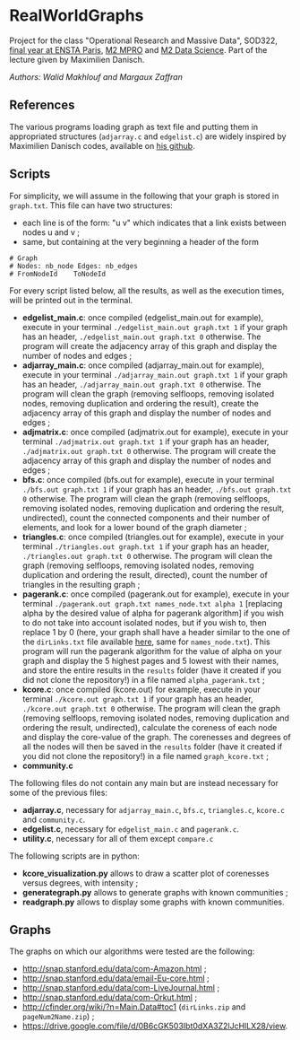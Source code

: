 # RealWorldGraphs

Project for the class "Operational Research and Massive Data", SOD322, [final year  at ENSTA Paris](https://perso.ensta-paris.fr/~pcarpent/SOD/), [M2 MPRO](https://uma.ensta-paris.fr/mpro/) and [M2 Data Science](https://datascience-x-master-paris-saclay.fr/). Part of the lecture given by Maximilien Danisch.

_Authors: Walid Makhlouf and Margaux Zaffran_

## References

The various programs loading graph as text file and putting them in appropriated structures (```adjarray.c``` and ```edgelist.c```) are widely inspired by Maximilien Danisch codes, available on [his github](https://github.com/maxdan94/LoadGraph).

## Scripts

For simplicity, we will assume in the following that your graph is stored in ```graph.txt```. This file can have two structures:
- each line is of the form: "u v" which indicates that a link exists between nodes u and v ;
- same, but containing at the very beginning a header of the form
```# Undirected graph: ../graph.txt
# Graph
# Nodes: nb_node Edges: nb_edges
# FromNodeId	ToNodeId
```

For every script listed below, all the results, as well as the execution times, will be printed out in the terminal.

- **edgelist_main.c**: once compiled (edgelist_main.out for example), execute in your terminal ```./edgelist_main.out graph.txt 1``` if your graph has an header, ```./edgelist_main.out graph.txt 0``` otherwise. The program will create the adjacency array of this graph and display the number of nodes and edges ;
- **adjarray_main.c**: once compiled (adjarray_main.out for example), execute in your terminal ```./adjarray_main.out graph.txt 1``` if your graph has an header, ```./adjarray_main.out graph.txt 0``` otherwise. The program will clean the graph (removing selfloops, removing isolated nodes, removing duplication and ordering the result), create the adjacency array of this graph and display the number of nodes and edges ;
- **adjmatrix.c**: once compiled (adjmatrix.out for example), execute in your terminal ```./adjmatrix.out graph.txt 1``` if your graph has an header, ```./adjmatrix.out graph.txt 0``` otherwise. The program will create the adjacency array of this graph and display the number of nodes and edges ;
- **bfs.c**: once compiled (bfs.out for example), execute in your terminal ```./bfs.out graph.txt 1``` if your graph has an header, ```./bfs.out graph.txt 0``` otherwise. The program will clean the graph (removing selfloops, removing isolated nodes, removing duplication and ordering the result, undirected), count the connected components and their number of elements, and look for a lower bound of the graph diameter ;
- **triangles.c**: once compiled (triangles.out for example), execute in your terminal ```./triangles.out graph.txt 1``` if your graph has an header, ```./triangles.out graph.txt 0``` otherwise. The program will clean the graph (removing selfloops, removing isolated nodes, removing duplication and ordering the result, directed), count the number of triangles in the resulting graph ;
- **pagerank.c**: once compiled (pagerank.out for example), execute in your terminal ```./pagerank.out graph.txt names_node.txt alpha 1``` [replacing alpha by the desired value of alpha for pagerank algorithm] if you wish to do not take into account isolated nodes, but if you wish to, then replace 1 by 0 (here, your graph shall have a header similar to the one of the ```dirLinks.txt``` file available [here](http://cfinder.org/wiki/?n=Main.Data#toc1 ), same for ```names_node.txt```). This program will run the pagerank algorithm for the value of alpha on your graph and display the 5 highest pages and 5 lowest with their names, and store the entire results in the ```results``` folder (have it created if you did not clone the repository!) in a file named ```alpha_pagerank.txt``` ;
- **kcore.c**: once compiled (kcore.out) for example, execute in your terminal ```./kcore.out graph.txt 1``` if your graph has an header, ```./kcore.out graph.txt 0``` otherwise. The program will clean the graph (removing selfloops, removing isolated nodes, removing duplication and ordering the result, undirected), calculate the coreness of each node and display the core-value of the graph. The corenesses and degrees of all the nodes will then be saved in the ```results``` folder (have it created if you did not clone the repository!) in a file named ```graph_kcore.txt``` ;
- **community.c**

The following files do not contain any main but are instead necessary for some of the previous files:
- **adjarray.c**, necessary for ```adjarray_main.c```, ```bfs.c```, ```triangles.c```, ```kcore.c``` and ```community.c```.
- **edgelist.c**, necessary for ```edgelist_main.c``` and ```pagerank.c```.
- **utility.c**, necessary for all of them except ```compare.c```

The following scripts are in python:
- **kcore_visualization.py** allows to draw a scatter plot of corenesses versus degrees, with intensity ;
- **generategraph.py** allows to generate graphs with known communities ;
- **readgraph.py** allows to display some graphs with known communities.

## Graphs

The graphs on which our algorithms were tested are the following:
- http://snap.stanford.edu/data/com-Amazon.html ;
- http://snap.stanford.edu/data/email-Eu-core.html ;
- http://snap.stanford.edu/data/com-LiveJournal.html ;
- http://snap.stanford.edu/data/com-Orkut.html ;
- http://cfinder.org/wiki/?n=Main.Data#toc1 (```dirLinks.zip``` and ```pageNum2Name.zip```) ;
- https://drive.google.com/file/d/0B6cGK503Ibt0dXA3Z2lJcHlLX28/view.
